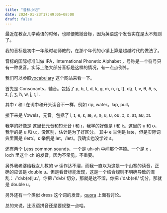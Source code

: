 ```yaml
---
title: "音标小记"
date: 2024-01-23T17:49:05+08:00
draft: false
---
```


最近在教女儿学英语的时候，也顺便教她音标，因为英语这个发音实在是太不规则了。

我的音标是初中一年级时老师教的，在那个年代的小镇上算是超越时代的做法了。

音标的国际标准叫做 IPA，International Phonetic Alphabet ，号称是一个符号只有一种发音。实际上绝大部分音标是这样的情况，有一点点例外。

我们可以参照[vocabulary](https://www.vocabulary.com/resources/ipa-pronunciation/) 这个网站来看一下。

首先是 Consonants，辅音。包括了 p, b, t, d, k, g, m, n, ŋ, tʃ, dʒ, f, v, θ, ð, s, z, ʃ, ʒ, h, w, j, r, l.

其中 r 和 l 在词中和开头读音不一样，例如 rip, water。lap, pull。

接下来是 Vowels，元音。包括了 i, ɪ, e, ɛ, æ, ʌ, ə, u, ʊ, oʊ, ɔ, ɑ, aɪ, aʊ, ɔɪ.

我学的好像是 这里长元音和短元音 i 和 ɪ，我学的好像是 i 和 i:。这里的 u 和 ʊ，我学的是 u 和 u:，没区别，估计是为了好区分。
其中 e 举例是 late，但是实际词典里面是 /leɪt/。ɛ 举例是 let，/let/。我确实也没学过 ɛ。

还有两个 Less common sounds，一个是 uh-oh 中间那个停顿。一个是 x ，loch 里这个 ch 的发音，因为不常见，不重要。

另外我老婆给我女儿教的 w 读作达不溜，而我一直以为这是一个山寨的读音，正确的应该是 double u。但是看音标能发现，这是一个结合规则不明确导致的混乱： /'dʌb(ə)ljuː/，你把 /'dʌb/ 切分，那就是达不溜，你把 /'dʌb(ə)l/ 切分，那就是 double u。

另外还有一个类似 dress 这个词的发音，[quora](https://www.quora.com/Whats-the-IPA-description-for-the-explosive-d-in-English-consonant-clusters-like-driver-Is-it-different-from-the-d-in-other-positions) 上面有讨论。

总的来说，比汉语拼音还是要规整一点哈。
